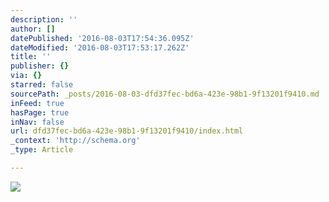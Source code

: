 ```yaml
---
description: ''
author: []
datePublished: '2016-08-03T17:54:36.095Z'
dateModified: '2016-08-03T17:53:17.262Z'
title: ''
publisher: {}
via: {}
starred: false
sourcePath: _posts/2016-08-03-dfd37fec-bd6a-423e-98b1-9f13201f9410.md
inFeed: true
hasPage: true
inNav: false
url: dfd37fec-bd6a-423e-98b1-9f13201f9410/index.html
_context: 'http://schema.org'
_type: Article

---
```

![](https://the-grid-user-content.s3-us-west-2.amazonaws.com/8ce5c98d-f473-497b-8576-37d08d4063c5.jpg)